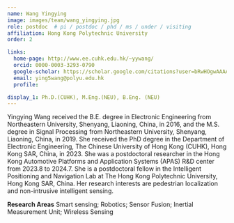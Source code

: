 ```yaml
---
name: Wang Yingying
image: images/team/wang_yingying.jpg
role: postdoc  # pi / postdoc / phd / ms / under / visiting
affiliation: Hong Kong Polytechnic University
order: 2

links:
  home-page: http://www.ee.cuhk.edu.hk/~yywang/
  orcid: 0000-0003-3293-0790
  google-scholar: https://scholar.google.com/citations?user=bRwHOgwAAAAJ&hl=zh-CN
  email: ying5wang@polyu.edu.hk
  profile: 

display_1: Ph.D.(CUHK), M.Eng.(NEU), B.Eng. (NEU)
---
```


<!--  Add a short self introduction here -->
<!-- Like Research Areas -->

Yingying Wang received the B.E. degree in Electronic Engineering from Northeastern University, Shenyang, Liaoning, China, in 2016, and the M.S. degree in Signal Processing from Northeastern University, Shenyang, Liaoning, China, in 2019. She received the PhD degree in the Department of Electronic Engineering, The Chinese University of Hong Kong (CUHK), Hong Kong SAR, China, in 2023. She was a postdoctoral researcher in the Hong Kong Automotive Platforms and Application Systems (APAS) R&D center from 2023.8 to 2024.7. She is a postdoctoral fellow in the Intelligent Positioning and Navigation Lab at The Hong Kong Polytechnic University, Hong Kong SAR, China. Her research interests are pedestrian localization and non-intrusive intelligent sensing.

**Research Areas**
Smart sensing; Robotics; Sensor Fusion; Inertial Measurement Unit; Wireless Sensing
